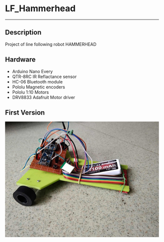 # LF_Hammerhead

---

## Description

Project of line following robot HAMMERHEAD

## Hardware

* Arduino Nano Every
* QTR-8RC IR Reflactance sensor
* HC-06 Bluetooth module
* Pololu Magnetic encoders
* Pololu 1:10 Motors
* DRV8833 Adafruit Motor driver

## First Version

![LF_v1](https://github.com/MikeZ7/LF_Hammerhead/blob/main/Images/LF_HammerheadV1.png)



